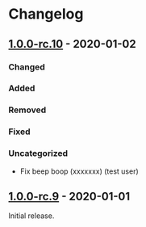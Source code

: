 # Changelog

## [1.0.0-rc.10] - 2020-01-02

### Changed

### Added

### Removed

### Fixed

### Uncategorized

- Fix beep boop (xxxxxxx) (test user)

## [1.0.0-rc.9] - 2020-01-01

Initial release.

[1.0.0-rc.10]: https://github.com/test/test/compare/v1.0.0-rc.9...v1.0.0-rc.10

[1.0.0-rc.9]: https://github.com/test/test/releases/tag/v1.0.0-rc.9

